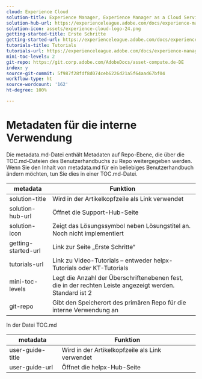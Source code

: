 ```yaml
---
cloud: Experience Cloud
solution-title: Experience Manager, Experience Manager as a Cloud Service, Experience Manager Assets
solution-hub-url: https://experienceleague.adobe.com/docs/experience-manager-cloud-service/assets/asset-microservices-overview.html?lang=de
solution-icon: assets/experience-cloud-logo-24.png
getting-started-title: Erste Schritte
getting-started-url: https://experienceleague.adobe.com/docs/experience-manager-cloud-service/assets/asset-microservices-overview.html?lang=de
tutorials-title: Tutorials
tutorials-url: https://experienceleague.adobe.com/docs/experience-manager-learn/assets/overview.html?lang=de
mini-toc-levels: 2
git-repo: https://git.corp.adobe.com/AdobeDocs/asset-compute.de-DE
index: y
source-git-commit: 5f987f28fdf8d074ceb6226d21a5f64aad67bf04
workflow-type: ht
source-wordcount: '162'
ht-degree: 100%

---
```



# Metadaten für die interne Verwendung

Die metadata.md-Datei enthält Metadaten auf Repo-Ebene, die über die TOC.md-Dateien des Benutzerhandbuchs zu Repo weitergegeben werden. Wenn Sie den Inhalt von metadata.md für ein beliebiges Benutzerhandbuch ändern möchten, tun Sie dies in einer TOC.md-Datei.

| metadata | Funktion |
|--- |--- |
| solution-title | Wird in der Artikelkopfzeile als Link verwendet |
| solution-hub-url | Öffnet die Support-Hub-Seite |
| solution-icon | Zeigt das Lösungssymbol neben Lösungstitel an. Noch nicht implementiert |
| getting-started-url | Link zur Seite „Erste Schritte“ |
| tutorials-url | Link zu Video-Tutorials – entweder helpx-Tutorials oder KT-Tutorials |
| mini-toc-levels | Legt die Anzahl der Überschriftenebenen fest, die in der rechten Leiste angezeigt werden. Standard ist 2 |
| git-repo | Gibt den Speicherort des primären Repo für die interne Verwendung an |

In der Datei TOC.md

| metadata | Funktion |
|--- |--- |
| user-guide-title | Wird in der Artikelkopfzeile als Link verwendet |
| user-guide-url | Öffnet die helpx-Hub-Seite |
